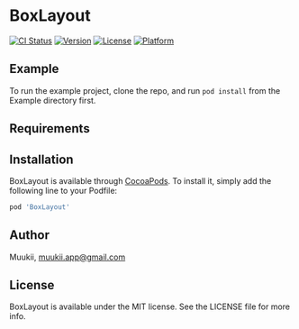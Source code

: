 # BoxLayout

[![CI Status](https://img.shields.io/travis/Muukii/BoxLayout.svg?style=flat)](https://travis-ci.org/Muukii/BoxLayout)
[![Version](https://img.shields.io/cocoapods/v/BoxLayout.svg?style=flat)](https://cocoapods.org/pods/BoxLayout)
[![License](https://img.shields.io/cocoapods/l/BoxLayout.svg?style=flat)](https://cocoapods.org/pods/BoxLayout)
[![Platform](https://img.shields.io/cocoapods/p/BoxLayout.svg?style=flat)](https://cocoapods.org/pods/BoxLayout)

## Example

To run the example project, clone the repo, and run `pod install` from the Example directory first.

## Requirements

## Installation

BoxLayout is available through [CocoaPods](https://cocoapods.org). To install
it, simply add the following line to your Podfile:

```ruby
pod 'BoxLayout'
```

## Author

Muukii, muukii.app@gmail.com

## License

BoxLayout is available under the MIT license. See the LICENSE file for more info.
